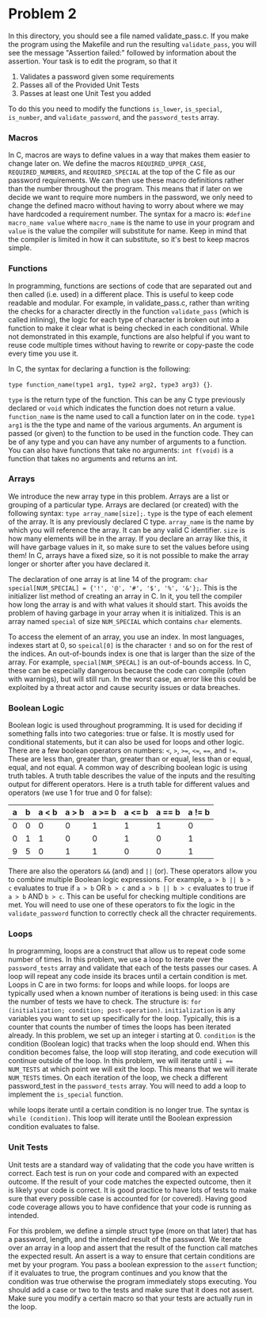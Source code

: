 # Problem 2
In this directory, you should see a file named validate_pass.c.
If you make the program using the Makefile and run the resulting ```validate_pass```,
you will see the message "Assertion failed:" followed by information about the assertion.
Your task is to edit the program, so that it 
1. Validates a password given some requirements
2. Passes all of the Provided Unit Tests
3. Passes at least one Unit Test you added

To do this you need to modify the functions ```is_lower```, ```is_special```, ```is_number```,
and ```validate_password```, 
and the ```password_tests``` array.

### Macros
In C, macros are ways to define values in a way that makes them easier to change
later on. We define the macros ```REQUIRED_UPPER_CASE```, ```REQUIRED_NUMBERS```,
and ```REQUIRED_SPECIAL``` at the top of the C file as our password requirements.
We can then use these macro definitions rather than the number throughout the program.
This means that if later on we decide we want to require more numbers in the password,
we only need to change the defined macro without having to worry about where we
may have hardcoded a requirement number. The syntax for a macro is:
```#define macro_name value``` where ```macro_name``` is the name to use in your
program and ```value``` is the value the compiler will substitute for name. Keep in
mind that the compiler is limited in how it can substitute, so it's best to
keep macros simple.

### Functions
In programming, functions are sections of code that are separated out and then
called (i.e. used) in a different place. This is useful to keep code readable and
modular. For example, in validate_pass.c, rather than writing the checks for
a character directly in the function ```validate_pass``` (which is called inlining),
the logic for each type of character is broken out into a function to make it clear
what is being checked in each conditional. While not demonstrated in this example,
functions are also helpful if you want to reuse code multiple times without having
to rewrite or copy-paste the code every time you use it.

In C, the syntax for declaring a function is the following:

```type function_name(type1 arg1, type2 arg2, type3 arg3) {}```.

```type``` is the return type of the function. This can be any C type previously
declared or ```void``` which indicates the function does not return a value. ```function_name```
is the name used to call a function later on in the code. ```type1 arg1``` is the the type
and name of the various arguments. An argument is passed (or given) to the function to
be used in the function code. They can be of any type and you can have any number
of arguments to a function. You can also have functions that take no arguments: ```int f(void)```
is a function that takes no arguments and returns an int.

### Arrays
We introduce the new array type in this problem. Arrays are a list or grouping of
a particular type.
Arrays are declared (or created) with the following syntax:
```type array_name[size];```. ```type``` is the type of each
element of the array. It is any previously declared C type. ```array_name``` is the
name by which you will reference the array. It can be any valid C identifier. ```size```
is how many elements will be in the array.
If you declare an array like this,
it will have garbage values in it, so make sure to set the values before using them!
In C, arrays have a fixed size, so it
is not possible to make the array longer or shorter after you have declared it.

The declaration of one array is at line 14 of the program:
```char special[NUM_SPECIAL] = {'!', '@', '#', '$', '%', '&'};```. This is the initializer
list method of creating an array in C. In it, you tell the compiler how long the array
is and with what values it should start. This avoids the problem of having garbage in
your array when it is initialized. This is an array named ```special```
of size ```NUM_SPECIAL``` which contains ```char``` elements.

To access the element of an array, you use an index. In most languages,
indexes start at 0, so ```speical[0]``` is the character ```!``` and
so on for the rest of the indices. An out-of-bounds index is one that
is larger than the size of the array. For example,
```special[NUM_SPECAL]``` is an out-of-bounds access. In C, these
can be especially dangerous because the code can compile (often with warnings),
but will still run. In the worst case, an error like this could be exploited
by a threat actor and cause security issues or data breaches.

### Boolean Logic
Boolean logic is used throughout programming. It is used for deciding if something
falls into two categories: true or false. It is mostly used for conditional statements, but
it can also be used for loops and other logic. There are a few boolean operators on numbers:
```<```, ```>```, ```>=```, ```<=```, ```==```, and ```!=```. These are
less than, greater than, greater than or equal, less than or equal, equal, and not equal.
A common way of describing boolean logic is using truth tables. A truth table
describes the value of the inputs and the resulting output for different operators.
Here is a truth table for different values and operators (we use 1 for true and 0 for false):

| a    | b    | a < b | a > b | a >= b | a <= b | a == b | a != b |
| ---- | ---- | ----- | ----- | ------ | ------ | ------ | ------ |
| 0    | 0    | 0     |   0   |   1    |    1   |    1   |   0    |
| 0    | 1    | 1     |   0   |   0    |    1   |    0   |   1    |
| 9    | 5    | 0     |   1   |   1    |    0   |    0   |   1    |

There are also the operators ```&&``` (and) and ```||``` (or). These operators
allow you to combine multiple Boolean logic expressions. For example,
```a > b || b > c``` evaluates to true if ```a > b``` OR ```b > c``` and
```a > b || b > c``` evaluates to true if ```a > b``` AND ```b > c```. This
can be useful for checking multiple conditions are met. You will need
to use one of these operators to fix the logic in the ```validate_password```
function to correctly check all the chracter requirements.

### Loops
In programming, loops are a construct that allow us to repeat code some number of
times. In this problem, we use a loop to iterate over the ```password_tests``` array
and validate that each of the tests passes our cases. A loop will repeat any code
inside its braces until a certain condition is met. Loops in C are in two forms:
for loops and while loops. for loops are typically used when a known number of iterations
is being used: in this case the number of tests we have to check. The structure is:
```for (initialization; condition; post-operation)```. ```initialization``` is any variables
you want to set up specifically for the loop. Typically, this is a counter
that counts the number of times the loops has been iterated already. In this problem,
we set up an integer i starting at 0. ```condition``` is the
condition (Boolean logic) that tracks when the loop should end. When this condition
becomes false, the loop will stop iterating, and code execution will continue outside
of the loop. In this problem, we will iterate until ```i == NUM_TESTS``` at which point we
will exit the loop. This means that we will iterate ```NUM_TESTS``` times. On each iteration
of the loop, we check a different password_test in the ```password_tests``` array. You will
need to add a loop to implement the ```is_special``` function.

while loops iterate until a certain condition is no longer true. The syntax is
```while (condition)```. This loop will iterate until the Boolean expression condition
evaluates to false.

### Unit Tests
Unit tests are a standard way of validating that the code you have written is correct.
Each test is run on your code and compared with an expected outcome. If the result
of your code matches the expected outcome, then it is likely your code is correct. It is
good practice to have lots of tests to make sure that every possible case is
accounted for (or covered). Having good code coverage allows you to have confidence that
your code is running as intended. 

For this problem, we define a simple struct type (more on that later)
that has a password, length, and the intended result of the password. We iterate over an array in
a loop and assert that the result of the function call matches the expected result. An assert is a
way to ensure that certain conditions are met by your program. You pass a boolean expression to
the ```assert``` function; if it evaluates to true, the program continues and you
know that the condition was true otherwise the program immediately stops executing.
You should add a case or two to the tests and make sure that it does not assert. Make sure you modify a certain
macro so that your tests are actually run in the loop.